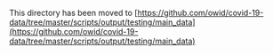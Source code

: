 This directory has been moved to [https://github.com/owid/covid-19-data/tree/master/scripts/output/testing/main_data](https://github.com/owid/covid-19-data/tree/master/scripts/output/testing/main_data)

